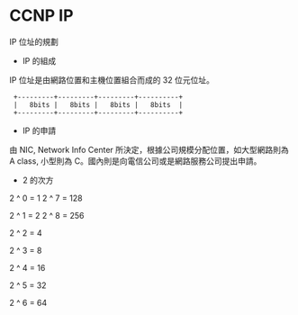 # CCNP IP
IP 位址的規劃

* IP 的組成 

IP 位址是由網路位置和主機位置組合而成的 32 位元位址。


     +---------+---------+---------+----------+
     |   8bits |   8bits |   8bits |   8bits  |
     +---------+---------+---------+----------+
  

* IP 的申請

由 NIC, Network Info Center 所決定，根據公司規模分配位置，如大型網路則為 A class, 小型則為 C。國內則是向電信公司或是網路服務公司提出申請。

* 2 的次方


 2 ^ 0  = 1            2 ^ 7 = 128
 
 2 ^ 1  = 2            2 ^ 8 = 256
 
 2 ^ 2  = 4
 
 2 ^ 3  = 8
 
 2 ^ 4  = 16
 
 2 ^ 5  = 32
 
 2 ^ 6  = 64
 
 
